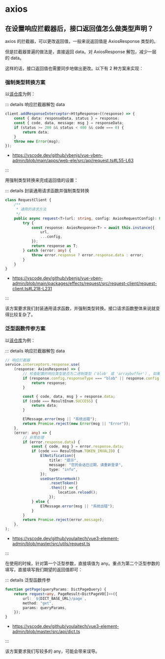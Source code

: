 # axios

## 在设置响应拦截器后，接口返回值怎么做类型声明？

axios 的拦截器，可以更改返回值，一般来说返回值是 AxiosResponse 类型的。

但是拦截器普遍的做法是，直接返回 data。对 AxiosResponse 解包，减少一层的 data。

这样的话，接口返回值也需要同步地做出更改。以下有 2 种方案来实现：

### 强制类型转换方案

以[该仓库](https://github.com/vbenjs/vue-vben-admin)为例：

::: details 响应拦截器解包 data

```ts {5}
client.addResponseInterceptor<HttpResponse>((response) => {
	const { data: responseData, status } = response;
	const { code, data, message: msg } = responseData;
	if (status >= 200 && status < 400 && code === 0) {
		return data;
	}
	throw new Error(msg);
});
```

- https://vscode.dev/github/vbenjs/vue-vben-admin/blob/main/apps/web-ele/src/api/request.ts#L55-L63

:::

用强制类型转换来完成返回值的设置：

::: details 封装通用请求函数并强制类型转换

```ts {11}
class RequestClient {
	/**
	 * 通用的请求方法
	 */
	public async request<T>(url: string, config: AxiosRequestConfig): Promise<T> {
		try {
			const response: AxiosResponse<T> = await this.instance({
				url,
				...config,
			});
			return response as T;
		} catch (error: any) {
			throw error.response ? error.response.data : error;
		}
	}
}
```

- https://vscode.dev/github/vbenjs/vue-vben-admin/blob/main/packages/effects/request/src/request-client/request-client.ts#L218-L231

:::

该方案要求我们封装通用请求函数，并强制类型转换。接口请求函数整体来说就变得比较复杂了。

### 泛型函数传参方案

以[该仓库](https://github.com/youlaitech/vue3-element-admin)为例：

::: details 响应拦截器解包 data

```ts
// 响应拦截器
service.interceptors.response.use(
	(response: AxiosResponse) => {
		// 检查配置的响应类型是否为二进制类型（'blob' 或 'arraybuffer'）, 如果是，直接返回响应对象
		if (response.config.responseType === "blob" || response.config.responseType === "arraybuffer") {
			return response;
		}

		const { code, data, msg } = response.data;
		if (code === ResultEnum.SUCCESS) {
			return data;
		}

		ElMessage.error(msg || "系统出错");
		return Promise.reject(new Error(msg || "Error"));
	},
	(error: any) => {
		// 异常处理
		if (error.response.data) {
			const { code, msg } = error.response.data;
			if (code === ResultEnum.TOKEN_INVALID) {
				ElNotification({
					title: "提示",
					message: "您的会话已过期，请重新登录",
					type: "info",
				});
				useUserStoreHook()
					.resetToken()
					.then(() => {
						location.reload();
					});
			} else {
				ElMessage.error(msg || "系统出错");
			}
		}
		return Promise.reject(error.message);
	},
);
```

- https://vscode.dev/github/youlaitech/vue3-element-admin/blob/master/src/utils/request.ts

:::

在使用的时候，针对第一个泛型参数，直接填值为 any。重点为第二个泛型参数的填写，直接填写我们期望的返回值即可：

::: details 泛型函数传参

```ts {2}
function getPage(queryParams: DictPageQuery) {
	return request<any, PageResult<DictPageVO[]>>({
		url: `${DICT_BASE_URL}/page`,
		method: "get",
		params: queryParams,
	});
}
```

- https://vscode.dev/github/youlaitech/vue3-element-admin/blob/master/src/api/dict.ts

:::

该方案要求我们写较多的 any，可能会带来误导。

